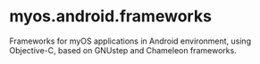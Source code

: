 myos.android.frameworks
=======================

Frameworks for myOS applications in Android environment, using Objective-C, based on GNUstep and Chameleon frameworks.
